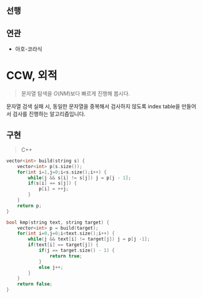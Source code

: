## 선행

## 연관

- 아호-코라식

# CCW, 외적

> 문자열 탐색을 $O(NM)$보다 빠르게 진행해 봅시다.

문자열 검색 실패 시, 동일한 문자열을 중복해서 검사하지 않도록 index table을 만들어서 검사를 진행하는 알고리즘입니다.

## 구현

> C++

```cpp
vector<int> build(string s) {
    vector<int> p(s.size());
    for(int i=1,j=0;i<s.size();i++) {
        while(j && s[i] != s[j]) j = p[j - 1];
        if(s[i] == s[j]) {
            p[i] = ++j;
        }
    }
    return p;
}

bool kmp(string text, string target) {
    vector<int> p = build(target);
    for(int i=0,j=0;i<text.size();i++) {
        while(j && text[i] != target[j]) j = p[j -1];
        if(text[i] == target[j]) {
            if(j == target.size() - 1) {
                return true;
            }
            else j++;
        }
    }
    return false;
}
```
